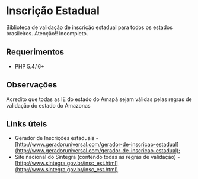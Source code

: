 # Inscrição Estadual

Biblioteca de validação de inscrição estadual para todos os estados brasileiros.
Atenção!! Incompleto.

## Requerimentos

* PHP 5.4.16+

## Observações

Acredito que todas as IE do estado do Amapá sejam válidas pelas regras de validação 
do estado do Amazonas

## Links úteis
* Gerador de Inscrições estaduais - [http://www.geradoruniversal.com/gerador-de-inscricao-estadual](http://www.geradoruniversal.com/gerador-de-inscricao-estadual);
* Site nacional do Sintegra (contendo todas as regras de validação) - [http://www.sintegra.gov.br/insc_est.html](http://www.sintegra.gov.br/insc_est.html)